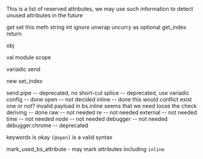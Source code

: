 

This is a list of reserved attributes, we may use such information
to detect unused attributes in the future


get
set
this
meth
string
int
ignore
unwrap
uncurry
as
optional
get_index
return

obj

val
module
scope

variadic
send

new
set_index

send.pipe -- deprecated, no short-cut
splice -- deprecated, use variadic
config -- done
open -- not decided
inline -- done
    this would conflict exist one or not?
    invalid payload in bs.inline
    seems that we need loose the check
deriving -- done
raw -- not needed
re -- not needed
external -- not needed
time   -- not needed
node   -- not needed
debugger -- not needed
debugger.chrome -- deprecated

keywords is okay `[@open]` is a valid syntax

mark_used_bs_attribute - 
may mark attributes including `inline`